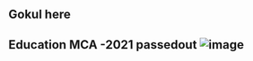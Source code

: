 
## Gokul here

## Education MCA -2021 passedout       ![image](https://github.com/user-attachments/assets/d543dfdf-9036-4682-a34c-05f6d92a46a4)

